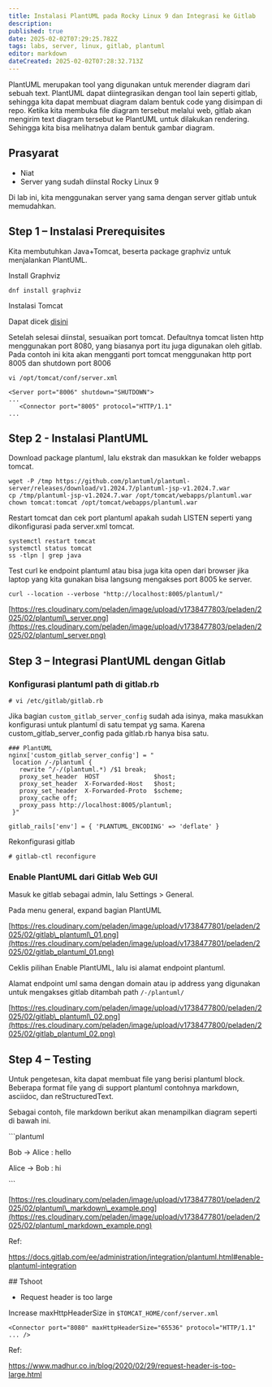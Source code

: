 ```yaml
---
title: Instalasi PlantUML pada Rocky Linux 9 dan Integrasi ke Gitlab
description: 
published: true
date: 2025-02-02T07:29:25.782Z
tags: labs, server, linux, gitlab, plantuml
editor: markdown
dateCreated: 2025-02-02T07:28:32.713Z
---
```


PlantUML merupakan tool yang digunakan untuk merender diagram dari sebuah text. PlantUML dapat diintegrasikan dengan tool lain seperti gitlab, sehingga kita dapat membuat diagram dalam bentuk code yang disimpan di repo. Ketika kita membuka file diagram tersebut melalui web, gitlab akan mengirim text diagram tersebut ke PlantUML untuk dilakukan rendering. Sehingga kita bisa melihatnya dalam bentuk gambar diagram.

## Prasyarat

-   Niat
-   Server yang sudah diinstal Rocky Linux 9

Di lab ini, kita menggunakan server yang sama dengan server gitlab untuk memudahkan.

## Step 1 – Instalasi Prerequisites

Kita membutuhkan Java+Tomcat, beserta package graphviz untuk menjalankan PlantUML.

Install Graphviz

```plaintext
dnf install graphviz
```

Instalasi Tomcat

Dapat dicek [disini](/labs/servers/linux/instalasi-dan-upgrade-tomcat-rocky-9)

Setelah selesai diinstal, sesuaikan port tomcat. Defaultnya tomcat listen http menggunakan port 8080, yang biasanya port itu juga digunakan oleh gitlab. Pada contoh ini kita akan mengganti port tomcat menggunakan http port 8005 dan shutdown port 8006

`vi /opt/tomcat/conf/server.xml`

```plaintext
<Server port="8006" shutdown="SHUTDOWN">
...
   <Connector port="8005" protocol="HTTP/1.1"
...
```

## Step 2 - Instalasi PlantUML

Download package plantuml, lalu ekstrak dan masukkan ke folder webapps tomcat.

```plaintext
wget -P /tmp https://github.com/plantuml/plantuml-server/releases/download/v1.2024.7/plantuml-jsp-v1.2024.7.war
cp /tmp/plantuml-jsp-v1.2024.7.war /opt/tomcat/webapps/plantuml.war
chown tomcat:tomcat /opt/tomcat/webapps/plantuml.war
```

Restart tomcat dan cek port plantuml apakah sudah LISTEN seperti yang dikonfigurasi pada server.xml tomcat.

```plaintext
systemctl restart tomcat
systemctl status tomcat
ss -tlpn | grep java
```

Test curl ke endpoint plantuml atau bisa juga kita open dari browser jika laptop yang kita gunakan bisa langsung mengakses port 8005 ke server.

```plaintext
curl --location --verbose "http://localhost:8005/plantuml/"
```

[https://res.cloudinary.com/peladen/image/upload/v1738477803/peladen/2025/02/plantuml\_server.png](https://res.cloudinary.com/peladen/image/upload/v1738477803/peladen/2025/02/plantuml_server.png)

## Step 3 – Integrasi PlantUML dengan Gitlab

### Konfigurasi plantuml path di gitlab.rb

`# vi /etc/gitlab/gitlab.rb`

Jika bagian `custom_gitlab_server_config` sudah ada isinya, maka masukkan konfigurasi untuk plantuml di satu tempat yg sama. Karena custom\_gitlab\_server\_config pada gitlab.rb hanya bisa satu.

```plaintext
### PlantUML
nginx['custom_gitlab_server_config'] = "
 location /-/plantuml {
   rewrite ^/-/(plantuml.*) /$1 break;
   proxy_set_header  HOST               $host;
   proxy_set_header  X-Forwarded-Host   $host;
   proxy_set_header  X-Forwarded-Proto  $scheme;
   proxy_cache off;
   proxy_pass http://localhost:8005/plantuml;
 }"

gitlab_rails['env'] = { 'PLANTUML_ENCODING' => 'deflate' }
```

Rekonfigurasi gitlab

```plaintext
# gitlab-ctl reconfigure
```

### Enable PlantUML dari Gitlab Web GUI

Masuk ke gitlab sebagai admin, lalu Settings > General.

Pada menu general, expand bagian PlantUML

[https://res.cloudinary.com/peladen/image/upload/v1738477801/peladen/2025/02/gitlab\_plantuml\_01.png](https://res.cloudinary.com/peladen/image/upload/v1738477801/peladen/2025/02/gitlab_plantuml_01.png)

Ceklis pilihan Enable PlantUML, lalu isi alamat endpoint plantuml.

Alamat endpoint uml sama dengan domain atau ip address yang digunakan untuk mengakses gitlab ditambah path `/-/plantuml/`

[https://res.cloudinary.com/peladen/image/upload/v1738477800/peladen/2025/02/gitlab\_plantuml\_02.png](https://res.cloudinary.com/peladen/image/upload/v1738477800/peladen/2025/02/gitlab_plantuml_02.png)

## Step 4 – Testing

Untuk pengetesan, kita dapat membuat file yang berisi plantuml block. Beberapa format file yang di support plantuml contohnya markdown, asciidoc, dan reStructuredText.

Sebagai contoh, file markdown berikut akan menampilkan diagram seperti di bawah ini.

\`\`\`plantuml

Bob -> Alice : hello

Alice -> Bob : hi

\`\`\`

[https://res.cloudinary.com/peladen/image/upload/v1738477801/peladen/2025/02/plantuml\_markdown\_example.png](https://res.cloudinary.com/peladen/image/upload/v1738477801/peladen/2025/02/plantuml_markdown_example.png)

Ref:

https://docs.gitlab.com/ee/administration/integration/plantuml.html#enable-plantuml-integration

\## Tshoot

-   Request header is too large

Increase maxHttpHeaderSize in `$TOMCAT_HOME/conf/server.xml`

```plaintext
<Connector port="8080" maxHttpHeaderSize="65536" protocol="HTTP/1.1" ... />
```

Ref:

https://www.madhur.co.in/blog/2020/02/29/request-header-is-too-large.html